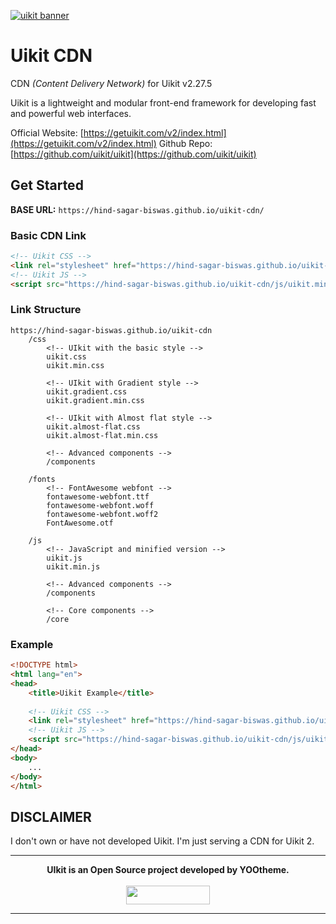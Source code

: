 [![uikit banner](https://cloud.githubusercontent.com/assets/321047/21769911/474d7d9e-d681-11e6-9fe0-d95f8ccfd3a9.jpg)](https://getuikit.com/)

# Uikit CDN

CDN _(Content Delivery Network)_ for Uikit v2.27.5

Uikit is a lightweight and modular front-end framework for developing fast and powerful web interfaces.

Official Website: [https://getuikit.com/v2/index.html](https://getuikit.com/v2/index.html)
Github Repo: [https://github.com/uikit/uikit](https://github.com/uikit/uikit)

## Get Started

**BASE URL:** `https://hind-sagar-biswas.github.io/uikit-cdn/`

### Basic CDN Link

```html
<!-- Uikit CSS -->
<link rel="stylesheet" href="https://hind-sagar-biswas.github.io/uikit-cdn/css/uikit.min.css">
<!-- Uikit JS -->
<script src="https://hind-sagar-biswas.github.io/uikit-cdn/js/uikit.min.js"></script>
```

### Link Structure

```
https://hind-sagar-biswas.github.io/uikit-cdn
	/css
    	<!-- UIkit with the basic style -->
    	uikit.css
    	uikit.min.css

    	<!-- UIkit with Gradient style -->
    	uikit.gradient.css
    	uikit.gradient.min.css

    	<!-- UIkit with Almost flat style -->
    	uikit.almost-flat.css
    	uikit.almost-flat.min.css

    	<!-- Advanced components -->
    	/components

	/fonts
    	<!-- FontAwesome webfont -->
    	fontawesome-webfont.ttf
    	fontawesome-webfont.woff
    	fontawesome-webfont.woff2
    	FontAwesome.otf

	/js
    	<!-- JavaScript and minified version -->
    	uikit.js
    	uikit.min.js

    	<!-- Advanced components -->
    	/components

    	<!-- Core components -->
    	/core
```

### Example

```html
<!DOCTYPE html>
<html lang="en">
<head>
	<title>Uikit Example</title>
	
	<!-- Uikit CSS -->
	<link rel="stylesheet" href="https://hind-sagar-biswas.github.io/uikit-cdn/css/uikit.min.css">
	<!-- Uikit JS -->
	<script src="https://hind-sagar-biswas.github.io/uikit-cdn/js/uikit.min.js"></script>
</head>
<body>
	...
</body>
</html>
```

## DISCLAIMER

I don't own or have not developed Uikit. I'm just serving a CDN for Uikit 2.

---

<p align="center">
  <b>UIkit is an Open Source project developed by YOOtheme.</b>
  <br><br>
  <a href="https://yootheme.com" align="center">
      <img width="134" height="30" src="http://yootheme.com/site/images/yootheme-logo.svg">
  </a>
</p>

---
